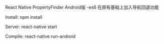 React Native PropertyFinder Android版 -es6
在原有基础上加入导航回退功能

Install:
npm install

Server:
react-native start

Compile:
react-native run-android

